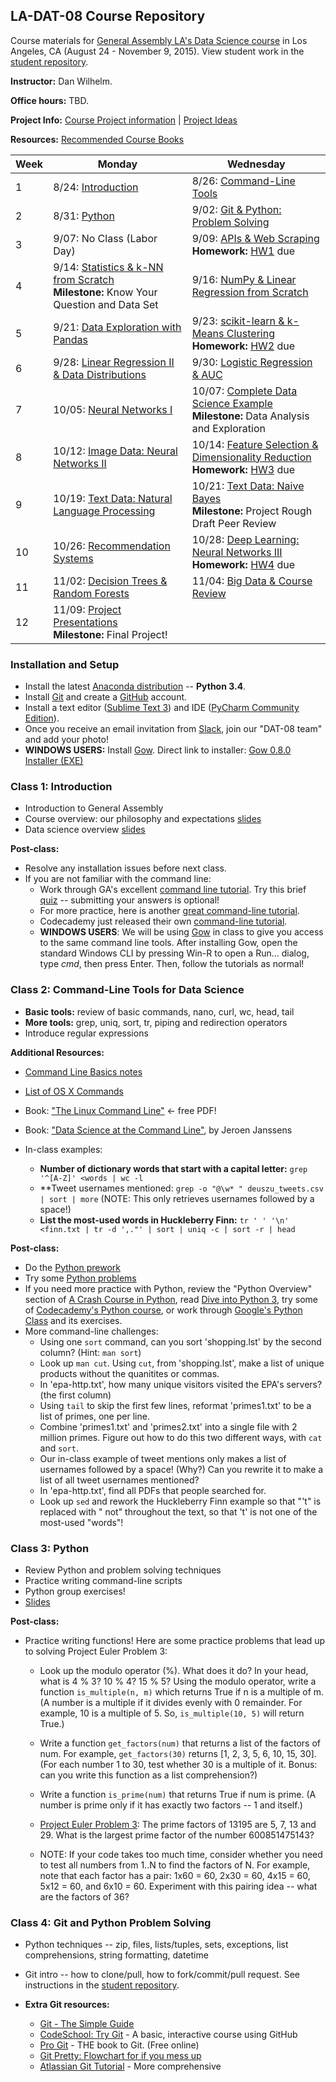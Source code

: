 
## LA-DAT-08 Course Repository

Course materials for [General Assembly LA's Data Science
course](https://generalassemb.ly/education/data-science?where=los-angeles)
in Los Angeles, CA (August 24 - November 9, 2015). View student work in
the [student
repository](https://github.com/ga-students/DAT-LA-08-STUDENTS).

**Instructor:** Dan Wilhelm.

**Office hours:** TBD. 

**Project Info:** [Course Project information](project.md) | [Project Ideas](project-ideas.md)

**Resources:** [Recommended Course Books](books.md)


Week | Monday | Wednesday
--- | --- | ---
1 | 8/24: [Introduction](#class-1-introduction) | 8/26: [Command-Line Tools](#class-2-command-line-tools-for-data-science)
2 | 8/31: [Python](#class-3-python) | 9/02: [Git & Python: Problem Solving](#class-4-git-and-python-problem-solving)
3 | 9/07: No Class (Labor Day) | 9/09: [APIs & Web Scraping](#class-5-apis-and-web-scraping)<br>**Homework:** [HW1](./hw/hw1.pdf) due
4 | 9/14: [Statistics & k-NN from Scratch](#class-6-statistics-and-knn)<br>**Milestone:** Know Your Question and Data Set | 9/16: [NumPy & Linear Regression from Scratch](#class-7-numpy-and-linear-regression)
5 | 9/21: [Data Exploration with Pandas](#class-8-data-exploration-with-pandas) | 9/23: [scikit-learn & k-Means Clustering](#class-9-scikit-learn-linear-regression)<br>**Homework:** [HW2](./hw/hw2.pdf) due
6 | 9/28: [Linear Regression II & Data Distributions](#class-10-linear-regression-ii-and-data-distributions) | 9/30: [Logistic Regression & AUC](#class-11-logistic-regression-and-auc)
7 | 10/05: [Neural Networks I](#class-12-neural-networks-i) | 10/07: [Complete Data Science Example](#class-13-complete-data-science-example)<br>**Milestone:** Data Analysis and Exploration
8 | 10/12: [Image Data: Neural Networks II](#class-14-image-data-neural-networks-ii) | 10/14: [Feature Selection & Dimensionality Reduction](#class-15-feature-selection-and-dimensionality-reduction)<br>**Homework:** [HW3](./hw/hw3.pdf) due
9 | 10/19: [Text Data: Natural Language Processing](#class-16-text-data-natural-language-processing) | 10/21: [Text Data: Naive Bayes](#class-17-text-data-naive-bayes)<br>**Milestone:** Project Rough Draft Peer Review
10 | 10/26: [Recommendation Systems](#class-18-recommendation-systems) | 10/28: [Deep Learning: Neural Networks III](#class-19-deep-learning-neural-networks-iii)<br>**Homework:** [HW4](./hw/hw4.pdf) due
11 | 11/02: [Decision Trees & Random Forests](#class-20-decision-trees-and-random-forests) | 11/04: [Big Data & Course Review](#class-21-big-data-and-course-review)
12 | 11/09: [Project Presentations](#class-22-project-presentations)<br>**Milestone:** Final Project! | 


### Installation and Setup
* Install the latest [Anaconda distribution](http://continuum.io/downloads) -- **Python 3.4**.
* Install [Git](http://git-scm.com/book/en/v2/Getting-Started-Installing-Git) and
create a [GitHub](https://github.com/) account.
* Install a text editor ([Sublime Text 3](http://www.sublimetext.com/3)) and IDE ([PyCharm Community Edition](https://www.jetbrains.com/pycharm/download/)).
* Once you receive an email invitation from [Slack](https://slack.com/), join our "DAT-08 team" and add your photo!
* **WINDOWS USERS:** Install [Gow](https://github.com/bmatzelle/gow/wiki). Direct link to installer: [Gow 0.8.0 Installer (EXE)](https://github.com/bmatzelle/gow/releases/download/v0.8.0/Gow-0.8.0.exe)

### Class 1: Introduction
* Introduction to General Assembly
* Course overview: our philosophy and expectations [slides](./slides/01-course-overview.pdf)
* Data science overview [slides](./slides/01-introduction.pdf)

**Post-class:**

* Resolve any installation issues before next class.
* If you are not familiar with the command line:
	* Work through GA's excellent [command line tutorial](http://generalassembly.github.io/prework/command-line/#/). Try this brief [quiz](https://gahub.typeform.com/to/J6xirf) -- submitting your answers is optional!
	* For more practice, here is another [great command-line tutorial](http://seankross.com/notes/cli/cli.html). 
	* Codecademy just released their own [command-line tutorial](https://www.codecademy.com/courses/learn-the-command-line).
	* **WINDOWS USERS**: We will be using [Gow](https://github.com/bmatzelle/gow/wiki) in class to give you access to the same command line tools. After installing Gow, open the standard Windows CLI by pressing Win-R to open a Run... dialog, type *cmd*, then press Enter. Then, follow the tutorials as normal!


### Class 2: Command-Line Tools for Data Science
* **Basic tools:** review of basic commands, nano, curl, wc, head, tail
* **More tools:** grep, uniq, sort, tr, piping and redirection operators
* Introduce regular expressions

**Additional Resources:**
* [Command Line Basics notes](resources/02-command-line-basics.md)
* [List of OS X Commands](resources/02-osx_unix_commands.md)
* Book: ["The Linux Command Line"](http://linuxcommand.org/tlcl.php) <- free PDF!
* Book: ["Data Science at the Command Line"](http://shop.oreilly.com/product/0636920032823.do), by Jeroen Janssens

* In-class examples:
	* **Number of dictionary words that start with a capital
	letter:** ```grep '^[A-Z]' <words | wc -l```
	* **Tweet usernames mentioned: ```grep -o "@\w* " deuszu_tweets.csv | sort | more```  (NOTE: This only retrieves usernames followed by a space!)
	* **List the most-used words in Huckleberry Finn:** ```tr ' ' '\n' <finn.txt | tr -d ',."' | sort | uniq -c | sort -r | head```


**Post-class:**

* Do the [Python prework](./hw/03-python-prework.py)
* Try some [Python problems](./hw/02-python-problem-solving.pdf)
* If you need more practice with Python, review the "Python Overview"
section of [A Crash Course in Python](http://nbviewer.ipython.org/gist/rpmuller/5920182), read [Dive into Python 3](http://www.diveintopython3.net/), try some of [Codecademy's Python course](http://www.codecademy.com/en/tracks/python), or work through [Google's Python Class](https://developers.google.com/edu/python/) and its exercises.
* More command-line challenges:
	* Using one ```sort``` command, can you sort 'shopping.lst' by the second column? (Hint: ```man sort```)
	* Look up ```man cut```. Using ```cut```, from 'shopping.lst', make a list of unique products without the quanitites or commas.
	* In 'epa-http.txt', how many unique visitors visited the EPA's servers? (the first column)
	* Using ```tail``` to skip the first few lines, reformat 'primes1.txt' to be a list of primes, one per line.
	* Combine 'primes1.txt' and 'primes2.txt' into a single file with 2 million primes. Figure out how to do this two different ways, with ```cat``` and ```sort```.
	* Our in-class example of tweet mentions only makes a list of usernames followed by a space! (Why?) Can you rewrite it to make a list of all tweet usernames mentioned?
	* In 'epa-http.txt', find all PDFs that people searched for.
	* Look up ```sed``` and rework the Huckleberry Finn example so that "'t" is replaced with " not" throughout the text, so that 't' is not one of the most-used "words"!


### Class 3: Python

* Review Python and problem solving techniques
* Practice writing command-line scripts
* Python group exercises!
* [Slides](./slides/03-intro-python.pdf)

**Post-class:**

* Practice writing functions! Here are some practice problems that lead up to solving Project Euler Problem 3:
	* Look up the modulo operator (%). What does it do? In your head, what is 4 % 3? 10 % 4? 15 % 5? Using the modulo operator, write a function ```is_multiple(n, m)``` which returns True if n is a multiple of m. (A number is a multiple if it divides evenly with 0 remainder. For example, 10 is a multiple of 5. So, ```is_multiple(10, 5)``` will return True.)

	* Write a function ```get_factors(num)``` that returns a list of the factors of num. For example, ```get_factors(30)``` returns [1, 2, 3, 5, 6, 10, 15, 30]. (For each number 1 to 30, test whether 30 is a multiple of it. Bonus: can you write this function as a list comprehension?)

	* Write a function ```is_prime(num)``` that returns True if num is prime. (A number is prime only if it has exactly two factors -- 1 and itself.)

	* [Project Euler Problem 3](https://projecteuler.net/problem=3): The prime factors of 13195 are 5, 7, 13 and 29. What is the largest prime factor of the number 600851475143? 

	* NOTE: If your code takes too much time, consider whether you need to test all numbers from 1..N to find the factors of N. For example, note that each factor has a pair: 1x60 = 60, 2x30 = 60, 4x15 = 60, 5x12 = 60, and 6x10 = 60. Experiment with this pairing idea -- what are the factors of 36?


### Class 4: Git and Python Problem Solving

* Python techniques -- zip, files, lists/tuples, sets, exceptions, list comprehensions, string formatting, datetime
* Git intro -- how to clone/pull, how to fork/commit/pull request. See instructions in the [student repository](https://github.com/ga-students/dat-la-07-students).

* **Extra Git resources:**
	* [Git - The Simple Guide](http://rogerdudler.github.io/git-guide/)
	* [CodeSchool: Try Git](https://www.codeschool.com/courses/try-git) - A basic, interactive course using GitHub 
	* [Pro Git](https://progit.org/) - THE book to Git. (Free online)
	* [Git Pretty: Flowchart for if you mess up](http://justinhileman.info/article/git-pretty/)
	* [Atlassian Git Tutorial](https://www.atlassian.com/git/tutorials/) - More comprehensive 
